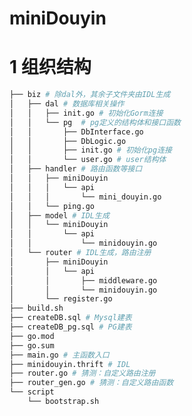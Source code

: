 # miniDouyin# 1 组织结构```bash├── biz # 除dal外，其余子文件夹由IDL生成│   ├── dal # 数据库相关操作│   │   ├── init.go # 初始化Gorm连接│   │   └── pg  # pg定义的结构体和接口函数│   │       ├── DbInterface.go│   │       ├── DbLogic.go│   │       ├── init.go # 初始化pg连接│   │       └── user.go # user结构体│   ├── handler # 路由函数等接口│   │   ├── miniDouyin│   │   │   └── api│   │   │       └── mini_douyin.go│   │   └── ping.go│   ├── model # IDL生成│   │   └── miniDouyin│   │       └── api│   │           └── minidouyin.go│   └── router # IDL生成，路由注册│       ├── miniDouyin│       │   └── api│       │       ├── middleware.go│       │       └── minidouyin.go│       └── register.go├── build.sh├── createDB.sql # Mysql建表├── createDB_pg.sql # PG建表├── go.mod├── go.sum├── main.go # 主函数入口├── minidouyin.thrift # IDL├── router.go # 猜测：自定义路由注册├── router_gen.go # 猜测：自定义路由函数└── script    └── bootstrap.sh```